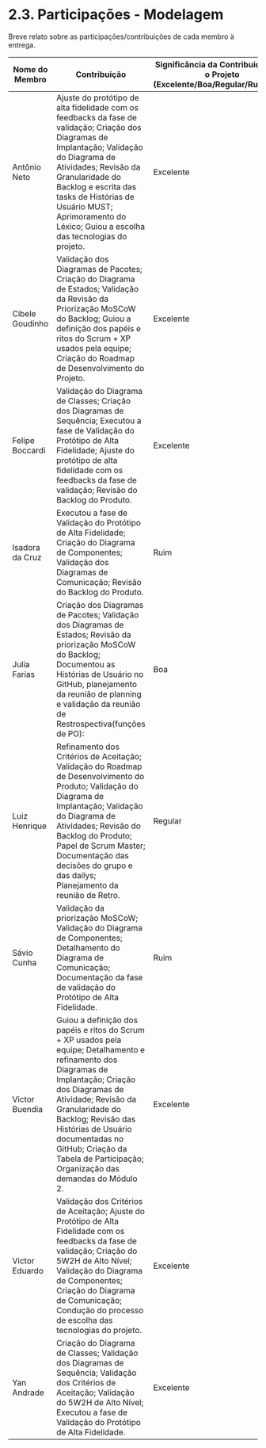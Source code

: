 # 2.3. Participações - Modelagem

Breve relato sobre as participações/contribuições de cada membro à entrega. 

| Nome do Membro  | Contribuição                                                                                                                                                                                                                                                                                                                               | Significância da Contribuição para o Projeto (Excelente/Boa/Regular/Ruim/Nula) |
| --------------- | ------------------------------------------------------------------------------------------------------------------------------------------------------------------------------------------------------------------------------------------------------------------------------------------------------------------------------------------ | ------------------------------------------------------------------------------ |
| Antônio Neto    | Ajuste do protótipo de alta fidelidade com os feedbacks da fase de validação; Criação dos Diagramas de Implantação; Validação do Diagrama de Atividades; Revisão da Granularidade do Backlog e escrita das tasks de Histórias de Usuário MUST; Aprimoramento do Léxico; Guiou a escolha das tecnologias do projeto.                        | Excelente                                                                      |
| Cibele Goudinho | Validação dos Diagramas de Pacotes; Criação do Diagrama de Estados; Validação da Revisão da Priorização MoSCoW do Backlog; Guiou a definição dos papéis e ritos do Scrum + XP usados pela equipe; Criação do Roadmap de Desenvolvimento do Projeto.                                                                                        | Excelente                                                                      |
| Felipe Boccardi | Validação do Diagrama de Classes; Criação dos Diagramas de Sequência;      Executou a fase de Validação do Protótipo de Alta Fidelidade; Ajuste do protótipo de alta fidelidade com os feedbacks da fase de validação; Revisão do Backlog do Produto.                                                                                      | Excelente                                                                      |
| Isadora da Cruz | Executou a fase de Validação do Protótipo de Alta Fidelidade; Criação do Diagrama de Componentes; Validação dos Diagramas de Comunicação; Revisão do Backlog do Produto.                                                                                                                                                                   | Ruim                                                                           |
| Julia Farias    | Criação dos Diagramas de Pacotes; Validação dos Diagramas de Estados; Revisão da priorização MoSCoW do Backlog; Documentou as Histórias de Usuário no GitHub, planejamento da reunião de planning e validação da reunião de Restrospectiva(funções de PO):                                                                                 | Boa                                                                            |
| Luiz Henrique   | Refinamento dos Critérios de Aceitação; Validação do Roadmap de Desenvolvimento do Produto; Validação do Diagrama de Implantação; Validação do Diagrama de Atividades; Revisão do Backlog do Produto; Papel de Scrum Master; Documentação das decisões do grupo e das dailys; Planejamento da reunião de Retro.                            | Regular                                                                        |
| Sávio Cunha     | Validação da priorização MoSCoW; Validação do Diagrama de Componentes; Detalhamento do Diagrama de Comunicação; Documentação da fase de validação do Protótipo de Alta Fidelidade.                                                                                                                                                         | Ruim                                                                           |
| Victor Buendia  | Guiou a definição dos papéis e ritos do Scrum + XP usados pela equipe; Detalhamento e refinamento dos Diagramas de Implantação; Criação dos Diagramas de Atividade; Revisão da Granularidade do Backlog; Revisão das Histórias de Usuário documentadas no GitHub; Criação da Tabela de Participação; Organização das demandas do Módulo 2. | Excelente                                                                      |
| Victor Eduardo  | Validação dos Critérios de Aceitação; Ajuste do Protótipo de Alta Fidelidade com os feedbacks da fase de validação; Criação do 5W2H de Alto Nível; Validação do Diagrama de Componentes; Criação do Diagrama de Comunicação; Condução do processo de escolha das tecnologias do projeto.                                                   | Excelente                                                                      |
| Yan Andrade     | Criação do Diagrama de Classes; Validação dos Diagramas de Sequência; Validação dos Critérios de Aceitação; Validação do 5W2H de Alto Nível; Executou a fase de Validação do Protótipo de Alta Fidelidade.                                                                                                                                 | Excelente                                                                      |
